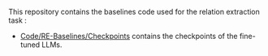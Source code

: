 This repository contains the baselines code used for the relation extraction task : 
* [Code/RE-Baselines/Checkpoints](Code/RE-Baselines/Checkpoints) contains the checkpoints of the fine-tuned LLMs.
